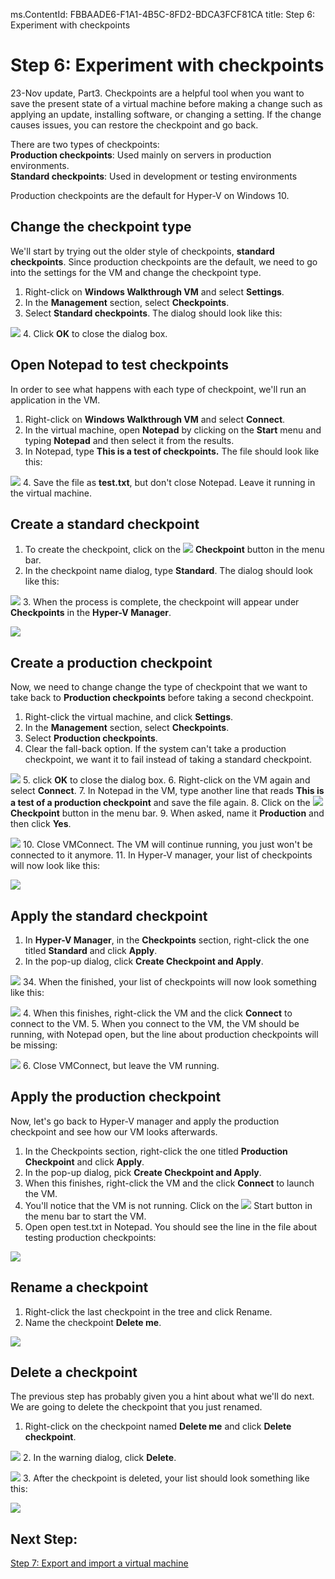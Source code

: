 ms.ContentId: FBBAADE6-F1A1-4B5C-8FD2-BDCA3FCF81CA
title: Step 6: Experiment with checkpoints

# Step 6: Experiment with checkpoints 

23-Nov update, Part3. Checkpoints are a helpful tool when you want to save the present state of a virtual machine before making a change such as applying an update, installing software, or changing a setting.  If the change causes issues, you can restore the checkpoint and go back.  

There are two types of checkpoints:  
**Production checkpoints**: Used mainly on servers in production environments.  
**Standard checkpoints**: Used in development or testing environments 

Production checkpoints are the default for Hyper-V on Windows 10.


## Change the checkpoint type
We'll start by trying out the older style of checkpoints, **standard checkpoints**. Since production checkpoints are the default, we need to go into the settings for the VM and change the checkpoint type.

1. Right-click on **Windows Walkthrough VM** and select **Settings**.
2. In the **Management** section, select **Checkpoints**.
3. Select **Standard checkpoints**. The dialog should look like this:

  ![](media/standard1.png)
4.	Click **OK** to close the dialog box.

## Open Notepad to test checkpoints 
In order to see what happens with each type of checkpoint, we'll run an application in the VM. 
1. Right-click on **Windows Walkthrough VM** and select **Connect**.
2. In the virtual machine, open **Notepad** by clicking on the **Start** menu and typing **Notepad** and then select it from the results. 
3. In Notepad, type **This is a test of checkpoints.** The file should look like this:
  
  ![](media/standard_notepad.png)
4. Save the file as **test.txt**, but don't close Notepad. Leave it running in the virtual machine.

## Create a standard checkpoint 
1. To create the checkpoint, click on the ![](media/checkpoint_button.png) **Checkpoint** button in the menu bar. 
2. In the checkpoint name dialog, type **Standard**. The dialog should look like this:

  ![](media/save_standard.png) 
3. When the process is complete, the checkpoint will appear under **Checkpoints** in the **Hyper-V Manager**.

  ![](media/standard_complete.png) 

## Create a production checkpoint 
Now, we need to change change the type of checkpoint that we want to take back to **Production checkpoints** before taking a second checkpoint.

1.	Right-click the virtual machine, and click **Settings**.
2.	In the **Management** section, select **Checkpoints**.
3.	Select **Production checkpoints**.
4.  Clear the fall-back option. If the system can't take a production checkpoint, we want it to fail instead of taking a standard checkpoint.

  ![](media/production.png)
5.	click **OK** to close the dialog box.
6.	Right-click on the VM again and select **Connect**.
7.	In Notepad in the VM, type another line that reads **This is a test of a production checkpoint** and save the file again.
8.	Click on the ![](media/checkpoint_button.png) **Checkpoint** button in the menu bar.
9.	When asked, name it **Production** and then click **Yes**.

  ![](media/production_CheckpointName.png) 
10. Close VMConnect. The VM will continue running, you just won't be connected to it anymore.
11. In Hyper-V manager, your list of checkpoints will now look like this:

  ![](media/production_complete.png)



## Apply the standard checkpoint 

1.	In **Hyper-V Manager**, in the **Checkpoints** section, right-click the one titled **Standard** and click **Apply**.
2.	In the pop-up dialog, click **Create Checkpoint and Apply**. 

  ![](media/apply_standard.png)
34. When the finished, your list of checkpoints will now look something like this:

  ![](media/standard_applied.png)
4. When this finishes, right-click the VM and the click **Connect** to connect to the VM. 
5. When you connect to the VM, the VM should be running, with Notepad open, but the line about production checkpoints will be missing:

  ![](media/standard_applied_notepad.png)
6. Close VMConnect, but leave the VM running.


## Apply the production checkpoint 
Now, let's go back to Hyper-V manager and apply the production checkpoint and see how our VM looks afterwards.

1.	In the Checkpoints section, right-click the one titled **Production Checkpoint** and click **Apply**.
2.	In the pop-up dialog, pick **Create Checkpoint and Apply**. 
3. When this finishes, right-click the VM and the click **Connect** to launch the VM. 
4. You'll notice that the VM is not running. Click on the ![](media/start.png) Start button in the menu bar to start the VM.
5. Open open test.txt in Notepad. You should see the line in the file about testing production checkpoints:

  ![](media/production_notepad.png)
	

## Rename a checkpoint ##
1. Right-click the last checkpoint in the tree and click Rename.
2. Name the checkpoint **Delete me**.

  ![](media/delete_me.png)

## Delete a checkpoint 
The previous step has probably given you a hint about what we'll do next. We are going to delete the checkpoint that you just renamed.

1. Right-click on the checkpoint named **Delete me** and click **Delete checkpoint**. 

  ![](media/delete_checkpoint.png)
2. In the warning dialog, click **Delete**. 

  ![](media/delete_warn.png)
3. After the checkpoint is deleted, your list should look something like this:

  ![](media/after_delete.png)


## Next Step: 
[Step 7: Export and import a virtual machine](walkthrough_export_import.md)


